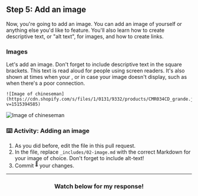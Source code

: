 ## Step 5: Add an image

Now, you're going to add an image. You can add an image of yourself or anything else you'd like to feature. You'll also learn how to create descriptive text, or "alt text", for images, and how to create links.

### Images
Let's add an image. Don't forget to include descriptive text in the square brackets. This text is read aloud for people using screen readers. It's also shown at times when your , or in case your image doesn't display, such as when there's a poor connection.

```
![Image of chineseman](https://cdn.shopify.com/s/files/1/0131/9332/products/CMR034CD_grande.jpg?v=1515394585)
```

![Image of chineseman](https://cdn.shopify.com/s/files/1/0131/9332/products/CMR034CD_grande.jpg?v=1515394585)

### :keyboard: Activity: Adding an image

1. As you did before, edit the file in this pull request.
2. In the file, replace `_includes/02-image.md` with the correct Markdown for your image of choice. Don't forget to include alt-text!
3. Commit <sup>[:book:](https://help.github.com/articles/github-glossary/#commit)</sup> your changes.

<hr>
<h3 align="center">Watch below for my response!</h3>
